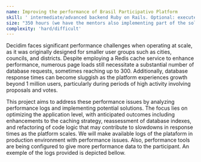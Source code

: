 ```yaml
---
name: Improving the performance of Brasil Participativo Platform
skill: ' intermediate/advanced backend Ruby on Rails. Optional: execute and understand performance logs.'
size: "350 hours (we have the mentors also implementing part of the solution)"
complexity: 'hard/difficult'
---
```

Decidim faces significant performance challenges when operating at scale, as it was originally designed for smaller user groups such as cities, councils, and districts. Despite employing a Redis cache service to enhance performance, numerous page loads still necessitate a substantial number of database requests, sometimes reaching up to 300. Additionally, database response times can become sluggish as the platform experiences growth beyond 1 million users, particularly during periods of high activity involving proposals and votes.

This project aims to address these performance issues by analyzing performance logs and implementing potential solutions. The focus lies on optimizing the application level, with anticipated outcomes including enhancements to the caching strategy, reassessment of database indexes, and refactoring of code logic that may contribute to slowdowns in response times as the platform scales. We will make available logs of the plataform in production environment with performance issues. Also, performance tools are being configured to give more performance data to the participant. An exemple of the logs provided is depicted bellow.